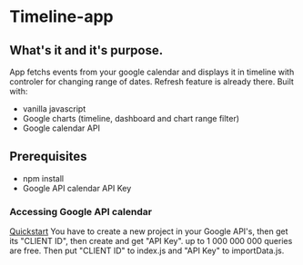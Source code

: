 # Timeline-app

## What's it and it's purpose.
App fetchs events from your google calendar and displays it in timeline with controler for changing range of dates. Refresh feature is already there.
Built with:
* vanilla javascript
* Google charts (timeline, dashboard and chart range filter)
* Google calendar API



## Prerequisites
* npm install
* Google API calendar API Key

### Accessing Google API calendar
[Quickstart](https://developers.google.com/calendar/quickstart/js)
You have to create a new project in your Google API's, then get its "CLIENT ID", then create and get "API Key".
up to 1 000 000 000 queries are free. Then put "CLIENT ID" to index.js and "API Key" to importData.js.
